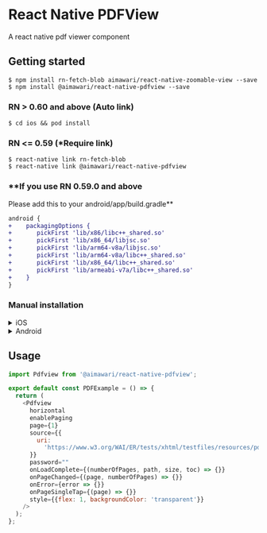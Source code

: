# React Native PDFView

A react native pdf viewer component 

## Getting started

```
$ npm install rn-fetch-blob aimawari/react-native-zoomable-view --save
$ npm install @aimawari/react-native-pdfview --save
```

### RN > 0.60 and above (Auto link)

`$ cd ios && pod install`

### RN <= 0.59 (*Require link)

```
$ react-native link rn-fetch-blob
$ react-native link @aimawari/react-native-pdfview
```

### **If you use RN 0.59.0 and above
Please add this to your android/app/build.gradle**
```diff
android {
+    packagingOptions {
+       pickFirst 'lib/x86/libc++_shared.so'
+       pickFirst 'lib/x86_64/libjsc.so'
+       pickFirst 'lib/arm64-v8a/libjsc.so'
+       pickFirst 'lib/arm64-v8a/libc++_shared.so'
+       pickFirst 'lib/x86_64/libc++_shared.so'
+       pickFirst 'lib/armeabi-v7a/libc++_shared.so'
+    }
}
```

### Manual installation
<details>
  <summary>iOS</summary>
1. In XCode, in the project navigator, right click `Libraries` ➜ `Add Files to [your project's name]`
2. Go to `node_modules` ➜ `@aimawari` ➜ `react-native-pdfview` and add `Pdfview.xcodeproj`
3. In XCode, in the project navigator, select your project. Add `libPdfview.a` to your project's `Build Phases` ➜ `Link Binary With Libraries`
4. Run your project (`Cmd+R`)<
</details>

<details>
  <summary>Android</summary>
1. Open up `android/app/src/main/java/[...]/MainApplication.java`

- Add `import com.aimawari.pdfview.PdfviewPackage;` to the imports at the top of the file
- Add `new PdfviewPackage()` to the list returned by the `getPackages()` method

2. Append the following lines to `android/settings.gradle`:
   ```
   include ':@aimawari_react-native-pdfview'
   project(':@aimawari_react-native-pdfview').projectDir = new File(rootProject.projectDir, 	'../node_modules/@aimawari_react-native-pdfview/android')
   ```
3. Insert the following lines inside the dependencies block in `android/app/build.gradle`:
   ```
      implementation project(':@aimawari_react-native-pdfview')
   ```
</details>

## Usage

```javascript
import Pdfview from '@aimawari/react-native-pdfview';

export default const PDFExample = () => {
  return (
    <Pdfview
      horizontal
      enablePaging
      page={1}
      source={{
        uri:
          'https://www.w3.org/WAI/ER/tests/xhtml/testfiles/resources/pdf/dummy.pdf',
      }}
      password=""
      onLoadComplete={(numberOfPages, path, size, toc) => {}}
      onPageChanged={(page, numberOfPages) => {}}
      onError={error => {}}
      onPageSingleTap={(page) => {}}
      style={{flex: 1, backgroundColor: 'transparent'}}
    />
  );
};
```
